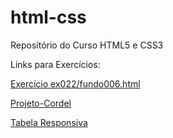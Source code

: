 # html-css
 Reposítório do Curso HTML5 e CSS3

 Links para Exercícios:

 <a href="https://valeriobc.github.io/html-css/exercicios/ex022/fundo006.html">Exercício ex022/fundo006.html</a>

 <a href="https://valeriobc.github.io/html-css/desafios/d012/index.html">Projeto-Cordel</a>

 <a href="https://valeriobc.github.io/html-css/exercicios/ex023/tabela007.html">Tabela Responsiva</a>
